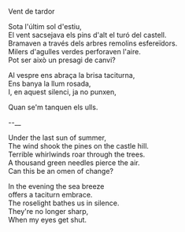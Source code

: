 Vent de tardor  
  
Sota l'últim sol d'estiu,  
El vent sacsejava els pins d'alt el turó del castell.  
Bramaven a través dels arbres remolins esfereïdors.  
Milers d'agulles verdes perforaven l'aire.  
Pot ser això un presagi de canvi?  
  
Al vespre ens abraça la brisa taciturna,  
Ens banya la llum rosada,  
I, en aquest silenci, ja no punxen,  

Quan se'm tanquen els ulls.  

--__
  
Under the last sun of summer,  
The wind shook the pines on the castle hill.  
Terrible whirlwinds roar through the trees.  
A thousand green needles pierce the air.  
Can this be an omen of change?  
  
In the evening the sea breeze  
offers a taciturn embrace.  
The roselight bathes us in silence.  
They're no longer sharp,  
When my eyes get shut.  
